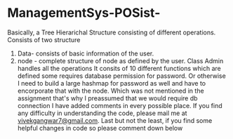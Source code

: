 # ManagementSys-POSist-
Basically, a Tree Hierarichal Structure consisting of different operations.
Consists of two structure
1. Data- consists of basic information of the user.
2. node - complete structure of node as defined by the user.
Class Admin handles all the operations
It consits of 10 different functions which are defined some requires database permission for password. Or otherwise I need to build a large hashmap for password as well and have to encorporate that with the node. Which was not mentioned in the assignment that's why I preassumed that we would require db connection
I have added comments in every possible place. If you find any difficulty in understanding the code, please mail me at vivekgangwar7@gmail.com.
Last but not the least, if you find some helpful changes in code so please comment down below
